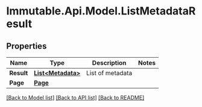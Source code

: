 # Immutable.Api.Model.ListMetadataResult

## Properties

Name | Type | Description | Notes
------------ | ------------- | ------------- | -------------
**Result** | [**List&lt;Metadata&gt;**](Metadata.md) | List of metadata | 
**Page** | [**Page**](Page.md) |  | 

[[Back to Model list]](../README.md#documentation-for-models) [[Back to API list]](../README.md#documentation-for-api-endpoints) [[Back to README]](../README.md)

